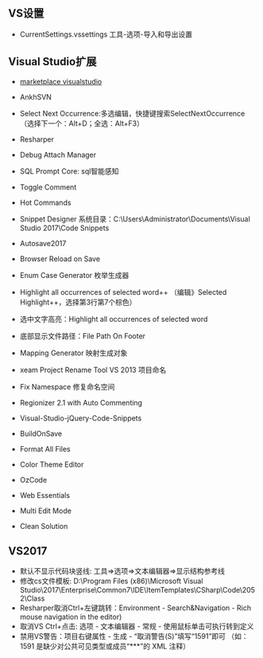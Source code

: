## VS设置

- CurrentSettings.vssettings  工具-选项-导入和导出设置


## Visual Studio扩展

- [marketplace visualstudio](https://marketplace.visualstudio.com/)

- AnkhSVN
- Select Next Occurrence:多选编辑，快捷键搜索SelectNextOccurrence（选择下一个：Alt+D；全选：Alt+F3）
- Resharper
- Debug Attach Manager
- SQL Prompt Core: sql智能感知
- Toggle Comment
- Hot Commands
- Snippet Designer  系统目录：C:\Users\Administrator\Documents\Visual Studio 2017\Code Snippets
- Autosave2017
- Browser Reload on Save
- Enum Case Generator 枚举生成器
- Highlight all occurrences of selected word++  （编辑》Selected Highlight++，选择第3行第7个棕色）
- 选中文字高亮：Highlight all occurrences of selected word
- 底部显示文件路径：File Path On Footer


- Mapping Generator 映射生成对象
- xeam Project Rename Tool VS 2013 项目命名
- Fix Namespace 修复命名空间
- Regionizer 2.1 with Auto Commenting

- Visual-Studio-jQuery-Code-Snippets
- BuildOnSave
- Format All Files
- Color Theme Editor
- OzCode
- Web Essentials
- Multi Edit Mode
- Clean Solution


## VS2017

- 默认不显示代码块竖线: 工具=>选项=>文本编辑器=>显示结构参考线
- 修改cs文件模板: D:\Program Files (x86)\Microsoft Visual Studio\2017\Enterprise\Common7\IDE\ItemTemplates\CSharp\Code\2052\Class
- Resharper取消Ctrl+左键跳转：Environment - Search&Navigation - Rich mouse navigation in the editor)
- 取消VS Ctrl+点击: 选项 - 文本编辑器 - 常规 - 使用鼠标单击可执行转到定义
- 禁用VS警告：项目右键属性 - 生成 - “取消警告(S)”填写“1591”即可  （如：1591 是缺少对公共可见类型或成员“***”的 XML 注释）